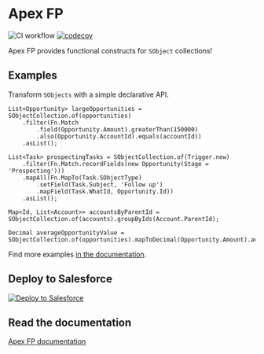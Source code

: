 # Apex FP

![CI workflow](https://github.com/ipavlic/apex-fp/actions/workflows/ci.yml/badge.svg)
[![codecov](https://codecov.io/gh/ipavlic/apex-fp/branch/master/graph/badge.svg)](https://codecov.io/gh/ipavlic/apex-fp)

Apex FP provides functional constructs for `SObject` collections!

## Examples

Transform `SObjects` with a simple declarative API.

```apex
List<Opportunity> largeOpportunities = SObjectCollection.of(opportunities)
	.filter(Fn.Match
		.field(Opportunity.Amount).greaterThan(150000)
		.also(Opportunity.AccountId).equals(accountId))
	.asList();
```

```apex
List<Task> prospectingTasks = SObjectCollection.of(Trigger.new)
	.filter(Fn.Match.recordFields(new Opportunity(Stage = 'Prospecting')))
	.mapAll(Fn.MapTo(Task.SObjectType)
		.setField(Task.Subject, 'Follow up')
		.mapField(Task.WhatId, Opportunity.Id))
	.asList();
```

```apex
Map<Id, List<Account>> accountsByParentId = SObjectCollection.of(accounts).groupByIds(Account.ParentId);
```

```apex
Decimal averageOpportunityValue = SObjectCollection.of(opportunities).mapToDecimal(Opportunity.Amount).average();
```

Find more examples <a href="https://apexfp.org/examples">in the documentation</a>.

## Deploy to Salesforce

<a href="https://githubsfdeploy.herokuapp.com?owner=ipavlic&repo=apex-fp&ref=master">
  <img alt="Deploy to Salesforce" src="https://raw.githubusercontent.com/afawcett/githubsfdeploy/master/deploy.png">
</a>

## Read the documentation

<a href="https://www.apexfp.org">Apex FP documentation</a>
